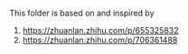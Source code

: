 This folder is based on and inspired by 

1. https://zhuanlan.zhihu.com/p/655325832
2. https://zhuanlan.zhihu.com/p/706361488
